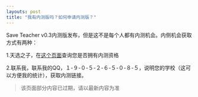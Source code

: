 ```yaml
---
layouts: post
title: "我有内测版吗？如何申请内测版？"
---
```

Save Teacher v0.3内测版发布，但是这不是每个人都有内测机会。内侧机会获取方式有两种：

1.天选之子，在[这个页面](/testBeta)查询您是否拥有内测资格

2.联系我，联系我的QQ，１-９-０-５-２-６-５-０-８-５，说明您的学校（这可以方便我的统计），获取内测链接。

> 该页面部分内容已过期，请以最新内容为准
